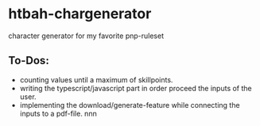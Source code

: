 # htbah-chargenerator
character generator for my favorite pnp-ruleset

## To-Dos:
- counting values until a maximum of skillpoints.
- writing the typescript/javascript part in order proceed the inputs of the user.
- implementing the download/generate-feature while connecting the inputs to a pdf-file. nnn
